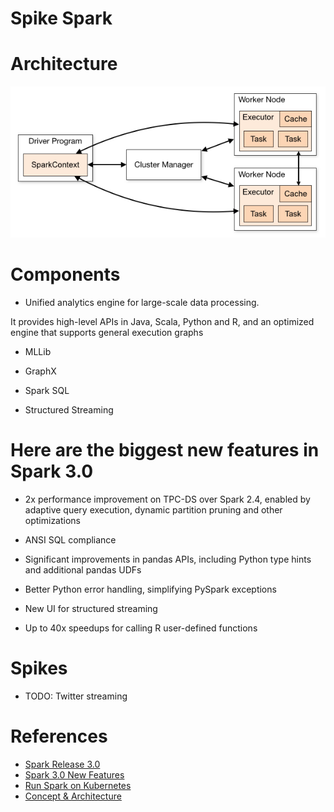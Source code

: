 # Spike Spark

# Architecture

![Cluster Overview](./cluster-overview.png)

# Components

- Unified analytics engine for large-scale data processing. 

It provides high-level APIs in Java, Scala, Python and R, and an optimized engine that supports general execution graphs

- MLLib

- GraphX

- Spark SQL

- Structured Streaming



# Here are the biggest new features in Spark 3.0

- 2x performance improvement on TPC-DS over Spark 2.4, enabled by adaptive query execution, dynamic partition pruning and other optimizations

- ANSI SQL compliance
- Significant improvements in pandas APIs, including Python type hints and additional pandas UDFs
- Better Python error handling, simplifying PySpark exceptions
- New UI for structured streaming
- Up to 40x speedups for calling R user-defined functions

# Spikes

- TODO: Twitter streaming

# References

 - [Spark Release 3.0](https://spark.apache.org/releases/spark-release-3-0-0.html)
 - [Spark 3.0 New Features](https://databricks.com/blog/2020/06/18/introducing-apache-spark-3-0-now-available-in-databricks-runtime-7-0.html)
 - [Run Spark on Kubernetes](https://spark.apache.org/docs/latest/running-on-kubernetes.html)
 - [Concept & Architecture](https://spark.apache.org/docs/latest/cluster-overview.html)

